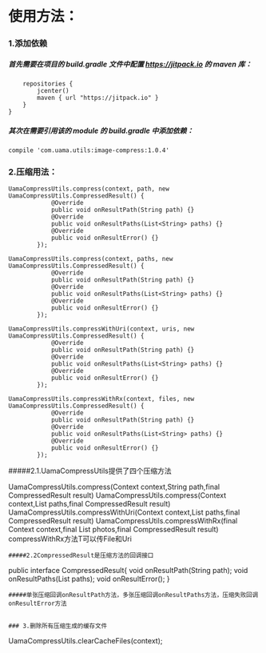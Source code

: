 # 使用方法：

### 1.添加依赖  
##### 首先需要在项目的 build.gradle 文件中配置 https://jitpack.io 的 maven 库：
```allprojects {
    repositories {
        jcenter()
        maven { url "https://jitpack.io" }
    }
}
```
##### 其次在需要引用该的 module 的 build.gradle 中添加依赖：
```
compile 'com.uama.utils:image-compress:1.0.4'

```
### 2.压缩用法：
```
UamaCompressUtils.compress(context, path, new UamaCompressUtils.CompressedResult() {
            @Override
            public void onResultPath(String path) {}
            @Override
            public void onResultPaths(List<String> paths) {}
            @Override
            public void onResultError() {}
        });

UamaCompressUtils.compress(context, paths, new UamaCompressUtils.CompressedResult() {
            @Override
            public void onResultPath(String path) {}
            @Override
            public void onResultPaths(List<String> paths) {}
            @Override
            public void onResultError() {}
        });

UamaCompressUtils.compressWithUri(context, uris, new UamaCompressUtils.CompressedResult() {
            @Override
            public void onResultPath(String path) {}
            @Override
            public void onResultPaths(List<String> paths) {}
            @Override
            public void onResultError() {}
        });

UamaCompressUtils.compressWithRx(context, files, new UamaCompressUtils.CompressedResult() {
            @Override
            public void onResultPath(String path) {}
            @Override
            public void onResultPaths(List<String> paths) {}
            @Override
            public void onResultError() {}
        });
```

#####2.1.UamaCompressUtils提供了四个压缩方法

  UamaCompressUtils.compress(Context context,String path,final CompressedResult result)
  UamaCompressUtils.compress(Context context,List<String> paths,final CompressedResult result)
  UamaCompressUtils.compressWithUri(Context context,List<Uri> paths,final CompressedResult result)
  UamaCompressUtils.compressWithRx(final Context context,final List<T> photos,final CompressedResult result)
  compressWithRx方法T可以传File和Uri
```
#####2.2CompressedResult是压缩方法的回调接口

```
  public interface CompressedResult{
         void onResultPath(String path);
         void onResultPaths(List<String> paths);
         void onResultError();
     }
 ```
 #####单张压缩回调onResultPath方法，多张压缩回调onResultPaths方法，压缩失败回调onResultError方法


### 3.删除所有压缩生成的缓存文件
 ```
 UamaCompressUtils.clearCacheFiles(context);
 ```




